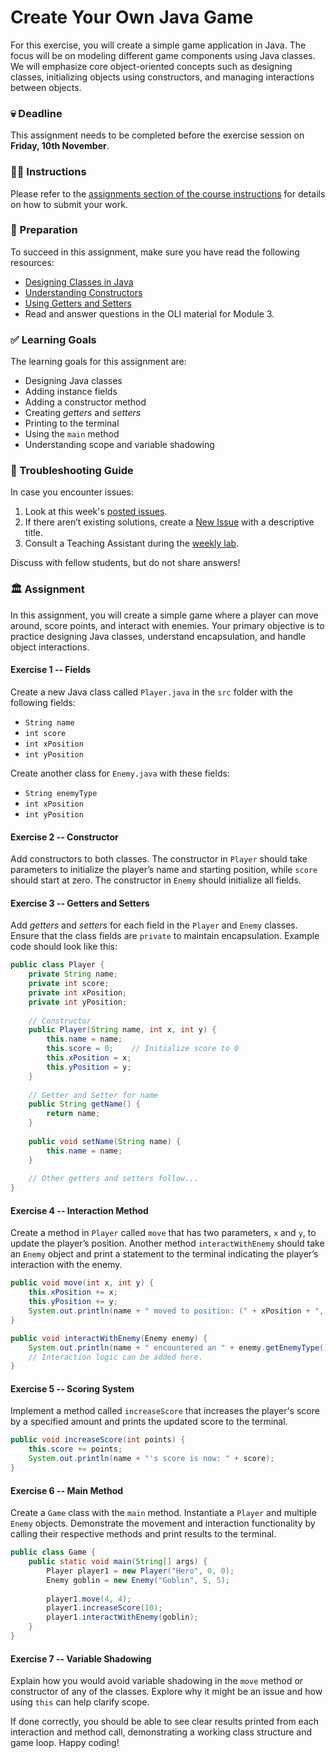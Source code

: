 # Create Your Own Java Game

For this exercise, you will create a simple game application in Java. The focus will be on modeling different game components using Java classes. We will emphasize core object-oriented concepts such as designing classes, initializing objects using constructors, and managing interactions between objects. 

### 💀 Deadline

This assignment needs to be completed before the exercise session on **Friday, 10th November**.

### 👩‍🏫 Instructions

Please refer to the [assignments section of the course instructions](https://gits-15.sys.kth.se/inda-23/course-instructions#assignments) for details on how to submit your work.

### 📝 Preparation

To succeed in this assignment, make sure you have read the following resources:

- [Designing Classes in Java](https://docs.oracle.com/javase/tutorial/java/javaOO/classes.html)
- [Understanding Constructors](https://docs.oracle.com/javase/tutorial/java/javaOO/constructors.html)
- [Using Getters and Setters](https://www.geeksforgeeks.org/getter-and-setter-in-java/)
- Read and answer questions in the OLI material for Module 3.

### ✅ Learning Goals

The learning goals for this assignment are:

* Designing Java classes
* Adding instance fields
* Adding a constructor method
* Creating *getters* and *setters*
* Printing to the terminal
* Using the `main` method
* Understanding scope and variable shadowing

### 🚨 Troubleshooting Guide

In case you encounter issues:

1. Look at this week's [posted issues](https://gits-15.sys.kth.se/inda-23/help/issues).
2. If there aren’t existing solutions, create a [New Issue](https://gits-15.sys.kth.se/inda-23/help/issues/new) with a descriptive title.
3. Consult a Teaching Assistant during the [weekly lab](https://queue.csc.kth.se/Queue/INDA).

Discuss with fellow students, but do not share answers!

### 🏛 Assignment

In this assignment, you will create a simple game where a player can move around, score points, and interact with enemies. Your primary objective is to practice designing Java classes, understand encapsulation, and handle object interactions.

#### Exercise 1 -- Fields

Create a new Java class called `Player.java` in the `src` folder with the following fields:

- `String name`
- `int score`
- `int xPosition`
- `int yPosition`

Create another class for `Enemy.java` with these fields:

- `String enemyType`
- `int xPosition`
- `int yPosition`

#### Exercise 2 -- Constructor

Add constructors to both classes. The constructor in `Player` should take parameters to initialize the player’s name and starting position, while `score` should start at zero. The constructor in `Enemy` should initialize all fields.

#### Exercise 3 -- Getters and Setters

Add *getters* and *setters* for each field in the `Player` and `Enemy` classes. Ensure that the class fields are `private` to maintain encapsulation. Example code should look like this:

```java
public class Player {
    private String name;
    private int score;
    private int xPosition;
    private int yPosition;
    
    // Constructor
    public Player(String name, int x, int y) {
        this.name = name;
        this.score = 0;    // Initialize score to 0
        this.xPosition = x;
        this.yPosition = y;
    }
    
    // Getter and Setter for name
    public String getName() {
        return name;
    }
    
    public void setName(String name) {
        this.name = name;
    }
    
    // Other getters and setters follow...
}
```

#### Exercise 4 -- Interaction Method

Create a method in `Player` called `move` that has two parameters, `x` and `y`, to update the player’s position. Another method `interactWithEnemy` should take an `Enemy` object and print a statement to the terminal indicating the player’s interaction with the enemy.

```java
public void move(int x, int y) {
    this.xPosition += x;
    this.yPosition += y;
    System.out.println(name + " moved to position: (" + xPosition + ", " + yPosition + ")");
}

public void interactWithEnemy(Enemy enemy) {
    System.out.println(name + " encountered an " + enemy.getEnemyType());
    // Interaction logic can be added here.
}
```

#### Exercise 5 -- Scoring System

Implement a method called `increaseScore` that increases the player's score by a specified amount and prints the updated score to the terminal.

```java
public void increaseScore(int points) {
    this.score += points;
    System.out.println(name + "'s score is now: " + score);
}
```

#### Exercise 6 -- Main Method

Create a `Game` class with the `main` method. Instantiate a `Player` and multiple `Enemy` objects. Demonstrate the movement and interaction functionality by calling their respective methods and print results to the terminal.

```java
public class Game {
    public static void main(String[] args) {
        Player player1 = new Player("Hero", 0, 0);
        Enemy goblin = new Enemy("Goblin", 5, 5);
        
        player1.move(4, 4);
        player1.increaseScore(10);
        player1.interactWithEnemy(goblin);
    }
}
```

#### Exercise 7 -- Variable Shadowing

Explain how you would avoid variable shadowing in the `move` method or constructor of any of the classes. Explore why it might be an issue and how using `this` can help clarify scope.

If done correctly, you should be able to see clear results printed from each interaction and method call, demonstrating a working class structure and game loop. Happy coding!